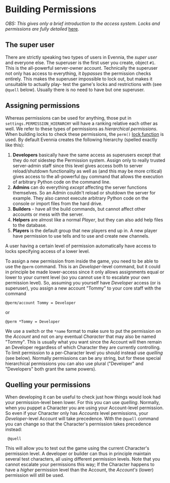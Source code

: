 # Building Permissions


*OBS: This gives only a brief introduction to the access system. Locks and permissions are fully
detailed* [here](./Locks).

## The super user

There are strictly speaking two types of users in Evennia, the *super user* and everyone else. The
superuser is the first user you create, object `#1`. This is the all-powerful server-owner account.
Technically the superuser not only has access to everything, it *bypasses* the permission checks
entirely. This makes the superuser impossible to lock out, but makes it unsuitable to actually play-
test the game's locks and restrictions with (see `@quell` below). Usually there is no need to have
but one superuser.

## Assigning permissions

Whereas permissions can be used for anything, those put in `settings.PERMISSION_HIERARCHY` will have
a ranking relative each other as well. We refer to these types of permissions as *hierarchical
permissions*. When building locks to check these permissions, the `perm()` [lock function](./Locks) is
used. By default Evennia creates the following hierarchy (spelled exactly like this):

1. **Developers** basically have the same access as superusers except that they do *not* sidestep
the Permission system. Assign only to really trusted server-admin staff since this level gives
access both to server reload/shutdown functionality as well as (and this may be more critical) gives
access to the all-powerful `@py` command that allows the execution of arbitrary Python code on the
command line.
1. **Admins** can do everything *except* affecting the server functions themselves. So an Admin
couldn't reload or shutdown the server for example. They also cannot execute arbitrary Python code
on the console or import files from the hard drive.
1. **Builders** - have all the build commands, but cannot affect other accounts or mess with the
server.
1. **Helpers** are almost like a normal *Player*, but they can also add help files to the database.
1. **Players** is the default group that new players end up in. A new player have permission to use
tells and to use and create new channels.

A user having a certain level of permission automatically have access to locks specifying access of
a lower level.

To assign a new permission from inside the game, you need to be able to use the `@perm` command.
This is an *Developer*-level command, but it could in principle be made lower-access since it only
allows assignments equal or lower to your current level (so you cannot use it to escalate your own
permission level).  So, assuming you yourself have *Developer* access (or is superuser), you  assign
a new account "Tommy" to your core staff with the command

    @perm/account Tommy = Developer

or

    @perm *Tommy = Developer

We use a switch or the `*name` format to make sure to put the permission on the *Account* and not on
any eventual *Character* that may also be named "Tommy". This is usually what you want since the
Account will then remain an Developer regardless of which Character they are currently controlling.
To limit permission to a per-Character level you should instead use *quelling* (see below). Normally
permissions can be any string, but for these special hierarchical permissions you can also use
plural ("Developer" and "Developers" both grant the same powers).

## Quelling your permissions

When developing it can be useful to check just how things would look had your permission-level been
lower. For this you can use *quelling*.  Normally, when you puppet a Character you are using your
Account-level permission. So even if your Character only has *Accounts* level permissions, your
*Developer*-level Account will take precedence. With the `@quell` command you can change so that the
Character's permission takes precedence instead:

     @quell

This will allow you to test out the game using the current Character's permission level. A developer
or builder can thus in principle maintain several test characters, all using different permission
levels. Note that you cannot escalate your permissions this way; If the Character happens to have a
*higher* permission level than the Account, the *Account's* (lower) permission will still be used.
